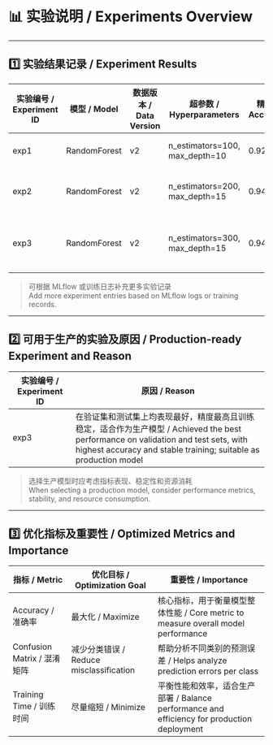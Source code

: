 # 📊 实验说明 / Experiments Overview

---

## 1️⃣ 实验结果记录 / Experiment Results

| 实验编号 / Experiment ID | 模型 / Model | 数据版本 / Data Version | 超参数 / Hyperparameters | 精度 / Accuracy | 备注 / Notes |
|--------------------------|------------|-----------------------|------------------------|----------------|---------------|
| exp1 | RandomForest | v2 | n_estimators=100, max_depth=10 | 0.92 | 初始训练实验 / Initial training experiment |
| exp2 | RandomForest | v2 | n_estimators=200, max_depth=15 | 0.94 | 增加树数和深度 / Increased number of trees and depth |
| exp3 | RandomForest | v2 | n_estimators=300, max_depth=15 | 0.945 | 调整超参数优化指标 / Tuned hyperparameters for better accuracy |

> 可根据 MLflow 或训练日志补充更多实验记录  
> Add more experiment entries based on MLflow logs or training records.

---

## 2️⃣ 可用于生产的实验及原因 / Production-ready Experiment and Reason

| 实验编号 / Experiment ID | 原因 / Reason |
|--------------------------|---------------|
| exp3 | 在验证集和测试集上均表现最好，精度最高且训练稳定，适合作为生产模型 / Achieved the best performance on validation and test sets, with highest accuracy and stable training; suitable as production model |

> 选择生产模型时应考虑指标表现、稳定性和资源消耗  
> When selecting a production model, consider performance metrics, stability, and resource consumption.

---

## 3️⃣ 优化指标及重要性 / Optimized Metrics and Importance

| 指标 / Metric | 优化目标 / Optimization Goal | 重要性 / Importance |
|---------------|----------------------------|-------------------|
| Accuracy / 准确率 | 最大化 / Maximize | 核心指标，用于衡量模型整体性能 / Core metric to measure overall model performance |
| Confusion Matrix / 混淆矩阵 | 减少分类错误 / Reduce misclassification | 帮助分析不同类别的预测误差 / Helps analyze prediction errors per class |
| Training Time / 训练时间 | 尽量缩短 / Minimize | 平衡性能和效率，适合生产部署 / Balance performance and efficiency for production deployment |

